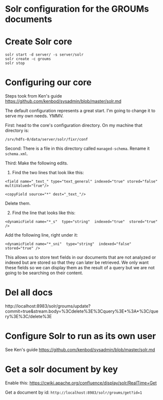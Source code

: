# Solr configuration for the GROUMs documents

# Create Solr core
```
solr start -d server/ -s server/solr
solr create -c groums
solr stop
```

# Configuring our core
Steps took from Ken's guide https://github.com/kenbod/sysadmin/blob/master/solr.md

The default configuration represents a great start. I'm going to change it to serve my own needs. YMMV.

First: head to the core's configuration directory. On my machine that directory is:

`/srv/hdfs-0/data/server/solr/fixr/conf`

Second: There is a file in this directory called `managed-schema`. Rename it `schema.xml`.

Third: Make the following edits.

1. Find the two lines that look like this:

  `<field name="_text_" type="text_general" indexed="true" stored="false" multiValued="true"/>`

  `<copyField source="*" dest="_text_"/>`
  
  Delete them.
  
2. Find the line that looks like this:

  `<dynamicField name="*_s"  type="string"  indexed="true"  stored="true" />`
  
  Add the following line, right under it:
  
  `<dynamicField name="*_sni"  type="string"  indexed="false"  stored="true" />`
  
  This allows us to store text fields in our documents that are not analyzed or indexed but are stored so that they can later be retrieved. We only want these fields so we can display them as the result of a query but we are not going to be searching on their content.


# Del all docs
http://localhost:8983/solr/groums/update?commit=true&stream.body=%3Cdelete%3E%3Cquery%3E*%3A*%3C/query%3E%3C/delete%3E

# Configure Solr to run as its own user
See Ken's guide https://github.com/kenbod/sysadmin/blob/master/solr.md

# Get a solr document by key
Enable this: https://cwiki.apache.org/confluence/display/solr/RealTime+Get

Get a document by id:
```http://localhost:8983/solr/groums/get?id=1```
